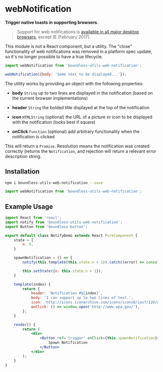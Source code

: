 <!---
THIS IS AN AUTOGENERATED FILE. EDIT PACKAGES/BOUNDLESS-UTILS-WEB-NOTIFICATION/INDEX.JS INSTEAD.
-->
# webNotification

__Trigger native toasts in supporting browsers.__

> Support for web notifications is [available in all major desktop browsers](http://caniuse.com/#feat=notifications),
  except IE (February 2017).

This module is not a React component, but a utility. The "close" functionality of web notifications was removed in a platform
spec update, so it's no longer possible to have a true lifecycle.

```js
import webNotification from 'boundless-utils-web-notification';

webNotification({body: 'Some text to be displayed...'});
```

The utility works by providing an object with the following properties:

- __body__ `String`
  up to two lines are displayed in the notification (based on the current browser implementations)

- __header__ `String`
  the bolded title displayed at the top of the notification

- __icon__ `HTMLString`
  (optional) the URL of a picture or icon to be displayed with the notification (looks best if square)

- __onClick__ `Function`
  (optional) add arbitrary functionality when the notification is clicked

This will return a `Promise`. Resolution means the notification was created correctly (returns the `Notification`,
and rejection will return a relevant error description string.

## Installation

```bash
npm i boundless-utils-web-notification --save
```

```js
import webNotification from 'boundless-utils-web-notification';
```




## Example Usage
```jsx
import React from 'react';
import notify from 'boundless-utils-web-notification';
import Button from 'boundless-button';

export default class NotifyDemo extends React.PureComponent {
    state = {
        n: 0,
    }

    spawnNotification = () => {
        notify(this.template(this.state.n + 1)).catch((error) => console.warn(error));

        this.setState({n: this.state.n + 1});
    }

    template(index) {
        return {
            header: `Notification #${index}`,
            body: 'I can support up to two lines of text.',
            icon: 'http://icons.iconarchive.com/icons/icons8/ios7/128/Astrology-Winter-icon.png',
            onClick: () => window.open('http://www.epa.gov/'),
        };
    }

    render() {
        return (
            <div>
                <Button ref='trigger' onClick={this.spawnNotification}>
                    Spawn Notification
                </Button>
            </div>
        );
    }
}
```



